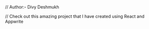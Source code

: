 // Author:- Divy Deshmukh

// Check out this amazing project that I have created using React and Appwrite
